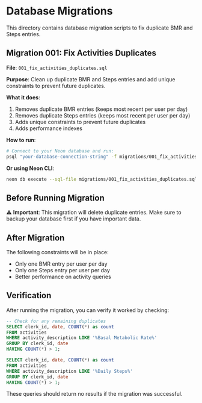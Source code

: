# Database Migrations

This directory contains database migration scripts to fix duplicate BMR and Steps entries.

## Migration 001: Fix Activities Duplicates

**File**: `001_fix_activities_duplicates.sql`

**Purpose**: Clean up duplicate BMR and Steps entries and add unique constraints to prevent future duplicates.

**What it does**:
1. Removes duplicate BMR entries (keeps most recent per user per day)
2. Removes duplicate Steps entries (keeps most recent per user per day)  
3. Adds unique constraints to prevent future duplicates
4. Adds performance indexes

**How to run**:
```bash
# Connect to your Neon database and run:
psql "your-database-connection-string" -f migrations/001_fix_activities_duplicates.sql
```

**Or using Neon CLI**:
```bash
neon db execute --sql-file migrations/001_fix_activities_duplicates.sql
```

## Before Running Migration

⚠️ **Important**: This migration will delete duplicate entries. Make sure to backup your database first if you have important data.

## After Migration

The following constraints will be in place:
- Only one BMR entry per user per day
- Only one Steps entry per user per day
- Better performance on activity queries

## Verification

After running the migration, you can verify it worked by checking:
```sql
-- Check for any remaining duplicates
SELECT clerk_id, date, COUNT(*) as count
FROM activities 
WHERE activity_description LIKE '%Basal Metabolic Rate%'
GROUP BY clerk_id, date
HAVING COUNT(*) > 1;

SELECT clerk_id, date, COUNT(*) as count
FROM activities 
WHERE activity_description LIKE '%Daily Steps%'
GROUP BY clerk_id, date
HAVING COUNT(*) > 1;
```

These queries should return no results if the migration was successful.
